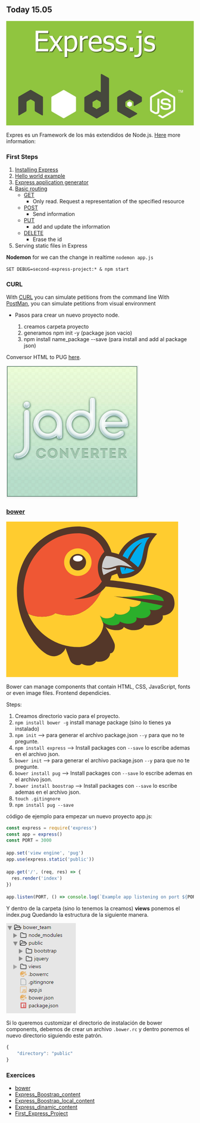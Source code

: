 
## Today 15.05

![express.js](img/express.js.png)


Expres es un Framework de los más extendidos de Node.js.
[Here](http://www.nodehispano.com/2012/01/express-el-framework-web-para-nodejs/) more information:



### First Steps

1. [Installing Express](http://expressjs.com/en/starter/installing.html)
1. [Hello world example](http://expressjs.com/en/starter/hello-world.html)
1. [Express application generator](http://expressjs.com/en/starter/generator.html)
1. [Basic routing](http://expressjs.com/en/starter/basic-routing.html)
    + [GET](https://en.wikipedia.org/wiki/Hypertext_Transfer_Protocol#Request_methods)
        * Only read. Request a representation of the specified resource
    + [POST](https://en.wikipedia.org/wiki/Hypertext_Transfer_Protocol#Request_methods)
        * Send information
    +   [PUT](https://en.wikipedia.org/wiki/Hypertext_Transfer_Protocol#Request_methods)
        *   add and update the information 
    +   [DELETE](https://en.wikipedia.org/wiki/Hypertext_Transfer_Protocol#Request_methods)
        *   Erase the id 
1. Serving static files in Express


**Nodemon** for we can the change in realtime ``nodemon app.js``

``SET DEBUG=second-express-project:* & npm start``


### CURL

With [CURL](http://stackoverflow.com/questions/9507353/how-do-i-install-set-up-and-use-curl-on-windows#16216825) you can simulate petitions from the command line
With [PostMan](https://chrome.google.com/webstore/detail/postman/fhbjgbiflinjbdggehcddcbncdddomop), you can simulate petitions from visual environment 

- Pasos para crear un nuevo proyecto node.

    1. creamos carpeta proyecto
    2. generamos npm init -y (package json vacio)
    3. npm install name_package --save (para install and add al package json)

Conversor HTML to PUG [here](http://html2jade.org/).


![jadeconverter](img/jadeconverter.png)

### [bower](https://bower.io/)

![bower](img/bower.png)

Bower can manage components that contain HTML, CSS, JavaScript, fonts or even image files. Frontend dependicies.

Steps:

1. Creamos directorio vacio para el proyecto. 
1. ``npm install bower -g`` install manage package (sino lo tienes ya instalado)
1. ``npm init`` --> para generar el archivo package.json ``--y`` para que no te pregunte.
1. ``npm install express`` --> Install packages con ``--save`` lo escribe ademas en el archivo json.
1. ``bower init`` --> para generar el archivo package.json ``--y`` para que no te pregunte.
1. ``bower install pug`` --> Install packages con ``--save`` lo escribe ademas en el archivo json.
1. ``bower install boostrap`` --> Install packages con ``--save`` lo escribe ademas en el archivo json.
1. ``touch .gitingnore``
1. ``npm install pug --save`` 

código de ejemplo para empezar un nuevo proyecto app.js:

```javascript
const express = require('express')
const app = express()
const PORT = 3000

app.set('view engine', 'pug')
app.use(express.static('public'))

app.get('/', (req, res) => {
  res.render('index')
})

app.listen(PORT, () => console.log(`Example app listening on port ${PORT}`))
```

Y dentro de la carpeta (sino lo tenemos la creamos) **views** ponemos el index.pug
Quedando la estructura de la siguiente manera.

![capture](img/captura.png)

Si lo queremos customizar el directorio de instalación de bower components, debemos de crear un archivo ``.bower.rc`` y dentro ponemos el nuevo directorio siguiendo este patrón.

```javascript
{
    "directory": "public"
}
```


### Exercices

- [bower](bower)
- [Express_Boostrap_content](Express_Boostrap_content)
- [Express_Boostrap_local_content](Express_Boostrap_local_content)
- [Express_dinamic_content](Express_dinamic_content)
- [First_Express_Project](First_Express_Project)






